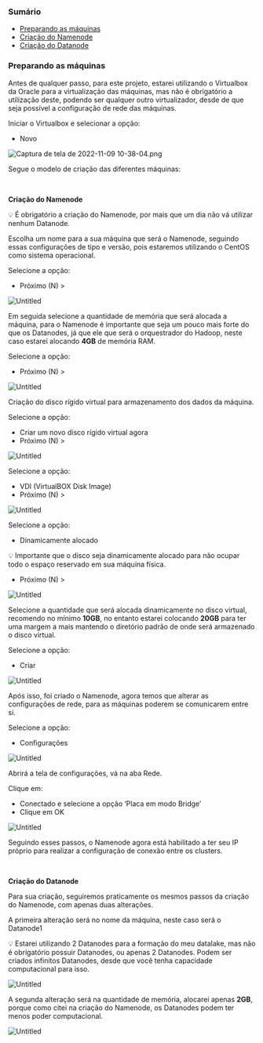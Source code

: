 ### Sumário
+ [Preparando as máquinas](#Maquinas)
+ [Criação do Namenode](#Namenode)
+ [Criação do Datanode](#Datanode)

<a name = "Maquinas"></a>
### Preparando as máquinas

Antes de qualquer passo, para este projeto, estarei utilizando o Virtualbox da Oracle para a virtualização das máquinas, mas não é obrigatório a utilização deste, podendo ser qualquer outro virtualizador, desde de que seja possível a configuração de rede das máquinas.


Iniciar o Virtualbox e selecionar a opção:

- Novo

![Captura de tela de 2022-11-09 10-38-04.png](/Imagens/Imagens/Captura_de_tela_de_2022-11-09_10-38-04.png)

Segue o modelo de criação das diferentes máquinas:

<br>

<a name = "Namenode"></a>
<b>Criação do Namenode</b>

<aside>
💡 É obrigatório a criação do Namenode, por mais que um dia não vá utilizar nenhum Datanode.

</aside>

Escolha um nome para a sua máquina que será o Namenode, seguindo essas configurações de tipo e versão, pois estaremos utilizando o CentOS como sistema operacional.

Selecione a opção:

- Próximo (N) >

![Untitled](Imagens/Untitled.png)

Em seguida selecione a quantidade de memória que será alocada a máquina, para o Namenode é importante que seja um pouco mais forte do que os Datanodes, já que ele que será o orquestrador do Hadoop, neste caso estarei alocando **4GB** de memória RAM.

Selecione a opção:

- Próximo (N) >

![Untitled](Imagens/Untitled%201.png)

Criação do disco rígido virtual para armazenamento dos dados da máquina.

Selecione a opção:

- Criar um novo disco rígido virtual agora
- Próximo (N) >

![Untitled](Imagens/Untitled%202.png)

Selecione a opção:

- VDI (VirtualBOX Disk Image)
- Próximo (N) >

![Untitled](Imagens/Untitled%203.png)

Selecione a opção:

- Dinamicamente alocado

<aside>
💡 Importante que o disco seja dinamicamente alocado para não ocupar todo o espaço reservado em sua máquina física.

</aside>

- Próximo (N) >

![Untitled](Imagens/Untitled%204.png)

Selecione a quantidade que será alocada dinamicamente no disco virtual, recomendo no mínimo **10GB**, no entanto estarei colocando **20GB** para ter uma margem a mais mantendo o diretório padrão de onde será armazenado o disco virtual.

Selecione a opção:

- Criar

![Untitled](Imagens/Untitled%205.png)

Após isso, foi criado o Namenode, agora temos que alterar as configurações de rede, para as máquinas poderem se comunicarem entre si.

Selecione a opção:

- Configurações

![Untitled](Imagens/Untitled%206.png)

Abrirá a tela de configurações, vá na aba Rede.

Clique em:

- Conectado e selecione a opção ‘Placa em modo Bridge’
- Clique em OK

![Untitled](Imagens/Untitled%207.png)

Seguindo esses passos, o Namenode agora está habilitado a ter seu IP próprio para realizar a configuração de conexão entre os clusters.

<br>

<a name = "Datanode"></a>
<b>Criação do Datanode</b>

Para sua criação, seguiremos praticamente os mesmos passos da criação do Namenode, com apenas duas alterações.

A primeira alteração será no nome da máquina, neste caso será o Datanode1

<aside>
💡 Estarei utilizando 2 Datanodes para a formação do meu datalake, mas não é obrigatório possuir Datanodes, ou apenas 2 Datanodes. Podem ser criados infinitos Datanodes, desde que você tenha capacidade computacional para isso.

</aside>

![Untitled](Imagens/Untitled%208.png)

A segunda alteração será na quantidade de memória, alocarei apenas **2GB**, porque como citei na criação do Namenode, os Datanodes podem ter menos poder computacional.

![Untitled](Imagens/Untitled%209.png)

<br>

